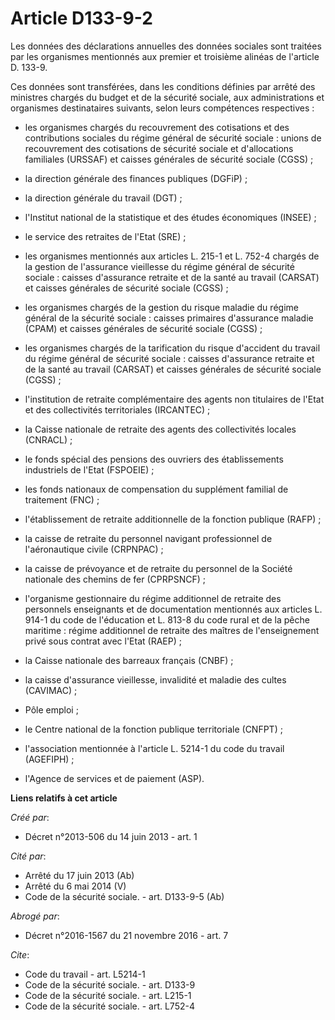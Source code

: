 # Article D133-9-2

Les données des déclarations annuelles des données sociales sont traitées par les organismes mentionnés aux premier et
troisième alinéas de l'article D. 133-9. 

Ces données sont transférées, dans les conditions définies par arrêté des ministres chargés du budget et de la sécurité
sociale, aux administrations et organismes destinataires suivants, selon leurs compétences respectives :

- les organismes chargés du recouvrement des cotisations et des contributions sociales du régime général de sécurité
sociale : unions de recouvrement des cotisations de sécurité sociale et d'allocations familiales (URSSAF) et caisses
générales de sécurité sociale (CGSS) ;

- la direction générale des finances publiques (DGFiP) ;

- la direction générale du travail (DGT) ;

- l'Institut national de la statistique et des études économiques (INSEE) ;

- le service des retraites de l'Etat (SRE) ;

- les organismes mentionnés aux articles L. 215-1 et L. 752-4 chargés de la gestion de l'assurance vieillesse du régime
général de sécurité sociale : caisses d'assurance retraite et de la santé au travail (CARSAT) et caisses générales de
sécurité sociale (CGSS) ;

- les organismes chargés de la gestion du risque maladie du régime général de la sécurité sociale : caisses primaires
d'assurance maladie (CPAM) et caisses générales de sécurité sociale (CGSS) ;

- les organismes chargés de la tarification du risque d'accident du travail du régime général de sécurité sociale : caisses
d'assurance retraite et de la santé au travail (CARSAT) et caisses générales de sécurité sociale (CGSS) ;

- l'institution de retraite complémentaire des agents non titulaires de l'Etat et des collectivités territoriales
(IRCANTEC) ;

- la Caisse nationale de retraite des agents des collectivités locales (CNRACL) ;

- le fonds spécial des pensions des ouvriers des établissements industriels de l'Etat (FSPOEIE) ;

- les fonds nationaux de compensation du supplément familial de traitement (FNC) ;

- l'établissement de retraite additionnelle de la fonction publique (RAFP) ;

- la caisse de retraite du personnel navigant professionnel de l'aéronautique civile (CRPNPAC) ;

- la caisse de prévoyance et de retraite du personnel de la Société nationale des chemins de fer (CPRPSNCF) ;

- l'organisme gestionnaire du régime additionnel de retraite des personnels enseignants et de documentation mentionnés aux
articles L. 914-1 du code de l'éducation et L. 813-8 du code rural et de la pêche maritime : régime additionnel de retraite
des maîtres de l'enseignement privé sous contrat avec l'Etat (RAEP) ;

- la Caisse nationale des barreaux français (CNBF) ;

- la caisse d'assurance vieillesse, invalidité et maladie des cultes (CAVIMAC) ;

- Pôle emploi ;

- le Centre national de la fonction publique territoriale (CNFPT) ;

- l'association mentionnée à l'article L. 5214-1 du code du travail (AGEFIPH) ;

- l'Agence de services et de paiement (ASP).

**Liens relatifs à cet article**

_Créé par_:

  - Décret n°2013-506 du 14 juin 2013 - art. 1

_Cité par_:

  - Arrêté du 17 juin 2013 (Ab)
  - Arrêté du 6 mai 2014 (V)
  - Code de la sécurité sociale. - art. D133-9-5 (Ab)

_Abrogé par_:

  - Décret n°2016-1567 du 21 novembre 2016 - art. 7

_Cite_:

  - Code du travail - art. L5214-1
  - Code de la sécurité sociale. - art. D133-9
  - Code de la sécurité sociale. - art. L215-1
  - Code de la sécurité sociale. - art. L752-4
